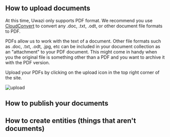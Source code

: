## How to upload documents

At this time, Uwazi only supports PDF format. We recommend you use [CloudConvert](https://cloudconvert.com/) to convert any .doc, .txt, .odt, or other document file formats to PDF. 

PDFs allow us to work with the text of a document. Other file formats such as .doc, .txt, .odt, .jpg, etc can be included in your document collection as an "attachment" to your PDF document. This might come in handy when you the original file is something other than a PDF and you want to archive it with the PDF version. 

Upload your PDFs by clicking on the upload icon in the top right corner of the site.

![upload](http://www.uwazi.io/wp-content/uploads/2017/04/doc-upload.png)

## How to publish your documents
## How to create entities (things that aren't documents)

